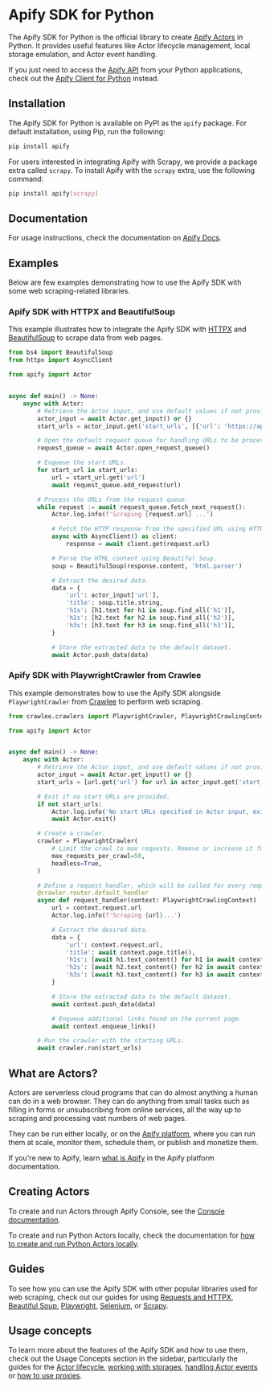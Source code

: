 # Apify SDK for Python

The Apify SDK for Python is the official library to create [Apify Actors](https://docs.apify.com/platform/actors)
in Python. It provides useful features like Actor lifecycle management, local storage emulation, and Actor
event handling.

If you just need to access the [Apify API](https://docs.apify.com/api/v2) from your Python applications,
check out the [Apify Client for Python](https://docs.apify.com/api/client/python) instead.

## Installation

The Apify SDK for Python is available on PyPI as the `apify` package.
For default installation, using Pip, run the following:

```bash
pip install apify
```

For users interested in integrating Apify with Scrapy, we provide a package extra called `scrapy`.
To install Apify with the `scrapy` extra, use the following command:

```bash
pip install apify[scrapy]
```

## Documentation

For usage instructions, check the documentation on [Apify Docs](https://docs.apify.com/sdk/python/).

## Examples

Below are few examples demonstrating how to use the Apify SDK with some web scraping-related libraries.

### Apify SDK with HTTPX and BeautifulSoup

This example illustrates how to integrate the Apify SDK with [HTTPX](https://www.python-httpx.org/) and [BeautifulSoup](https://pypi.org/project/beautifulsoup4/) to scrape data from web pages.

```python
from bs4 import BeautifulSoup
from httpx import AsyncClient

from apify import Actor


async def main() -> None:
    async with Actor:
        # Retrieve the Actor input, and use default values if not provided.
        actor_input = await Actor.get_input() or {}
        start_urls = actor_input.get('start_urls', [{'url': 'https://apify.com'}])

        # Open the default request queue for handling URLs to be processed.
        request_queue = await Actor.open_request_queue()

        # Enqueue the start URLs.
        for start_url in start_urls:
            url = start_url.get('url')
            await request_queue.add_request(url)

        # Process the URLs from the request queue.
        while request := await request_queue.fetch_next_request():
            Actor.log.info(f'Scraping {request.url} ...')

            # Fetch the HTTP response from the specified URL using HTTPX.
            async with AsyncClient() as client:
                response = await client.get(request.url)

            # Parse the HTML content using Beautiful Soup.
            soup = BeautifulSoup(response.content, 'html.parser')

            # Extract the desired data.
            data = {
                'url': actor_input['url'],
                'title': soup.title.string,
                'h1s': [h1.text for h1 in soup.find_all('h1')],
                'h2s': [h2.text for h2 in soup.find_all('h2')],
                'h3s': [h3.text for h3 in soup.find_all('h3')],
            }

            # Store the extracted data to the default dataset.
            await Actor.push_data(data)
```

### Apify SDK with PlaywrightCrawler from Crawlee

This example demonstrates how to use the Apify SDK alongside `PlaywrightCrawler` from [Crawlee](https://crawlee.dev/python) to perform web scraping.

```python
from crawlee.crawlers import PlaywrightCrawler, PlaywrightCrawlingContext

from apify import Actor


async def main() -> None:
    async with Actor:
        # Retrieve the Actor input, and use default values if not provided.
        actor_input = await Actor.get_input() or {}
        start_urls = [url.get('url') for url in actor_input.get('start_urls', [{'url': 'https://apify.com'}])]

        # Exit if no start URLs are provided.
        if not start_urls:
            Actor.log.info('No start URLs specified in Actor input, exiting...')
            await Actor.exit()

        # Create a crawler.
        crawler = PlaywrightCrawler(
            # Limit the crawl to max requests. Remove or increase it for crawling all links.
            max_requests_per_crawl=50,
            headless=True,
        )

        # Define a request handler, which will be called for every request.
        @crawler.router.default_handler
        async def request_handler(context: PlaywrightCrawlingContext) -> None:
            url = context.request.url
            Actor.log.info(f'Scraping {url}...')

            # Extract the desired data.
            data = {
                'url': context.request.url,
                'title': await context.page.title(),
                'h1s': [await h1.text_content() for h1 in await context.page.locator('h1').all()],
                'h2s': [await h2.text_content() for h2 in await context.page.locator('h2').all()],
                'h3s': [await h3.text_content() for h3 in await context.page.locator('h3').all()],
            }

            # Store the extracted data to the default dataset.
            await context.push_data(data)

            # Enqueue additional links found on the current page.
            await context.enqueue_links()

        # Run the crawler with the starting URLs.
        await crawler.run(start_urls)
```

## What are Actors?

Actors are serverless cloud programs that can do almost anything a human can do in a web browser.
They can do anything from small tasks such as filling in forms or unsubscribing from online services,
all the way up to scraping and processing vast numbers of web pages.

They can be run either locally, or on the [Apify platform](https://docs.apify.com/platform/),
where you can run them at scale, monitor them, schedule them, or publish and monetize them.

If you're new to Apify, learn [what is Apify](https://docs.apify.com/platform/about)
in the Apify platform documentation.

## Creating Actors

To create and run Actors through Apify Console,
see the [Console documentation](https://docs.apify.com/academy/getting-started/creating-actors#choose-your-template).

To create and run Python Actors locally, check the documentation for
[how to create and run Python Actors locally](https://docs.apify.com/sdk/python/docs/overview/running-locally).

## Guides

To see how you can use the Apify SDK with other popular libraries used for web scraping,
check out our guides for using
[Requests and HTTPX](https://docs.apify.com/sdk/python/docs/guides/requests-and-httpx),
[Beautiful Soup](https://docs.apify.com/sdk/python/docs/guides/beautiful-soup),
[Playwright](https://docs.apify.com/sdk/python/docs/guides/playwright),
[Selenium](https://docs.apify.com/sdk/python/docs/guides/selenium),
or [Scrapy](https://docs.apify.com/sdk/python/docs/guides/scrapy).

## Usage concepts

To learn more about the features of the Apify SDK and how to use them,
check out the Usage Concepts section in the sidebar,
particularly the guides for the [Actor lifecycle](https://docs.apify.com/sdk/python/docs/concepts/actor-lifecycle),
[working with storages](https://docs.apify.com/sdk/python/docs/concepts/storages),
[handling Actor events](https://docs.apify.com/sdk/python/docs/concepts/actor-events)
or [how to use proxies](https://docs.apify.com/sdk/python/docs/concepts/proxy-management).
